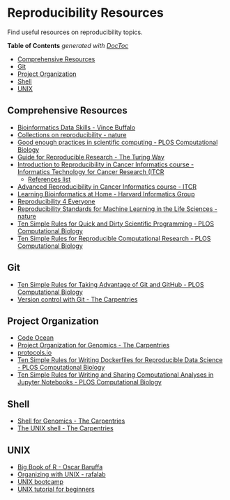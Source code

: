 # Reproducibility Resources

Find useful resources on reproducibility topics. 

<!-- START doctoc generated TOC please keep comment here to allow auto update -->
<!-- DON'T EDIT THIS SECTION, INSTEAD RE-RUN doctoc TO UPDATE -->
**Table of Contents**  *generated with [DocToc](https://github.com/thlorenz/doctoc)*

- [Comprehensive Resources](#comprehensive-resources)
- [Git](#git)
- [Project Organization](#project-organization) 
- [Shell](#shell)
- [UNIX](#unix)

## Comprehensive Resources

+ [Bioinformatics Data Skills - Vince Buffalo](https://www.oreilly.com/library/view/bioinformatics-data-skills/9781449367480/)
+ [Collections on reproducibility - nature](https://www.nature.com/collections/prbfkwmwvz)
+ [Good enough practices in scientific computing - PLOS Computational Biology](https://journals.plos.org/ploscompbiol/article?id=10.1371/journal.pcbi.1005510) 
+ [Guide for Reproducible Research - The Turing Way](https://the-turing-way.netlify.app/reproducible-research/reproducible-research.html)
+ [Introduction to Reproducibility in Cancer Informatics course - Informatics Technology for Cancer Research (ITCR](https://jhudatascience.org/Reproducibility_in_Cancer_Informatics/introduction.html) 
	+ [References list](https://jhudatascience.org/Reproducibility_in_Cancer_Informatics/references.html)
+ [Advanced Reproducibility in Cancer Informatics course - ITCR](https://jhudatascience.org/Adv_Reproducibility_in_Cancer_Informatics/introduction.html)
+ [Learning Bioinformatics at Home - Harvard Informatics Group](https://github.com/harvardinformatics/learning-bioinformatics-at-home)
+ [Reproducibility 4 Everyone](https://www.repro4everyone.org/)
+ [Reproducibility Standards for Machine Learning in the Life Sciences - nature](https://www.nature.com/articles/s41592-021-01256-7)
+ [Ten Simple Rules for Quick and Dirty Scientific Programming - PLOS Computational Biology](https://doi.org/10.1371/journal.pcbi.1008549)
+ [Ten Simple Rules for Reproducible Computational Research - PLOS Computational Biology](https://doi.org/10.1371/journal.pcbi.1003285)

## Git 

+ [Ten Simple Rules for Taking Advantage of Git and GitHub - PLOS Computational Biology](https://doi.org/10.1371/journal.pcbi.1004947)
+ [Version control with Git - The Carpentries](https://swcarpentry.github.io/git-novice/)

## Project Organization

+ [Code Ocean](https://codeocean.com/)
+ [Project Organization for Genomics - The Carpentries](https://datacarpentry.org/organization-genomics/)
+ [protocols.io](https://www.protocols.io/)
+ [Ten Simple Rules for Writing Dockerfiles for Reproducible Data Science - PLOS Computational Biology](https://doi.org/10.1371/journal.pcbi.1008316)
+ [Ten Simple Rules for Writing and Sharing Computational Analyses in Jupyter Notebooks - PLOS Computational Biology](https://doi.org/10.1371/journal.pcbi.1007007)

## Shell

+ [Shell for Genomics - The Carpentries](https://datacarpentry.org/shell-genomics/)
+ [The UNIX shell - The Carpentries](https://swcarpentry.github.io/shell-novice/)

## UNIX

+ [Big Book of R -  Oscar Baruffa](https://www.bigbookofr.com/) 
+ [Organizing with UNIX - rafalab](https://rafalab.github.io/dsbook/unix.html)
+ [UNIX bootcamp](https://github.com/griffithlab/rnaseq_tutorial/wiki/Unix-Bootcamp)
+ [UNIX tutorial for beginners](http://www.ee.surrey.ac.uk/Teaching/Unix/) 
